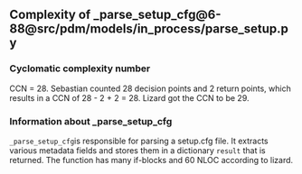 ## Complexity of _parse_setup_cfg@6-88@src/pdm/models/in_process/parse_setup.py

### Cyclomatic complexity number
CCN = 28. Sebastian counted 28 decision points and 2 return points, which results in a CCN of 28 - 2 + 2 = 28. Lizard got the CCN to be 29.

### Information about _parse_setup_cfg
`_parse_setup_cfg`is responsible for parsing a setup.cfg file. It extracts various metadata fields and stores them in a dictionary `result` that is returned. The function has many if-blocks and 60 NLOC according to lizard.